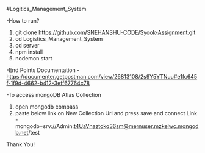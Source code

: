 #Logitics_Management_System

-How to run?

1. git clone https://github.com/SNEHANSHU-CODE/Syook-Assignment.git
2. cd Logistics_Management_System
3. cd server
4. npm install
5. nodemon start

-End Points Documentation - https://documenter.getpostman.com/view/26813108/2s9Y5YTNuu#e1fc645f-1f9d-4662-b412-3eff67764c78

-To access mongoDB Atlas Collection

1. open mongodb compass
2. paste below link on New Collection Url and press save and connect
    Link - mongodb+srv://Admin:t4UaVnaztokq36sm@mernuser.mzkelwc.mongodb.net/test

Thank You!